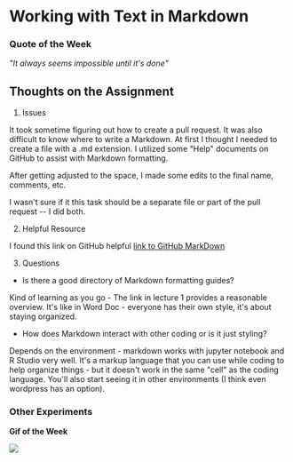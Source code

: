 # Working with Text in Markdown
### Quote of the Week
*"It always seems impossible until it's done"*

## Thoughts on the Assignment

1. Issues

It took sometime figuring out how to create a pull request. It was also difficult to know where to write a Markdown. At first I thought I needed to create a file with a .md extension. I utilized some "Help" documents on GitHub to assist with Markdown formatting.

After getting adjusted to the space, I made some edits to the final name, comments, etc.

I wasn't sure if it this task should be a separate file or part of the pull request -- I did both.

2. Helpful Resource

I found this link on GitHub helpful [link to GitHub MarkDown](https://guides.github.com/features/mastering-markdown/)

3. Questions
* Is there a good directory of Markdown formatting guides?

Kind of learning as you go - The link in lecture 1 provides a reasonable overview. It's like in Word Doc - everyone has their own style, it's about staying organized.

* How does Markdown interact with other coding or is it just styling?


Depends on the environment - markdown works with jupyter notebook and R Studio very well. It's a markup language that you can use while coding to help organize things - but it doesn't work in the same "cell" as the coding language. You'll also start seeing it in other environments (I think even wordpress has an option). 
### Other Experiments

**Gif of the Week**

![](https://media.giphy.com/media/DEZA7FlHbMesUF1jm9/giphy.gif)
